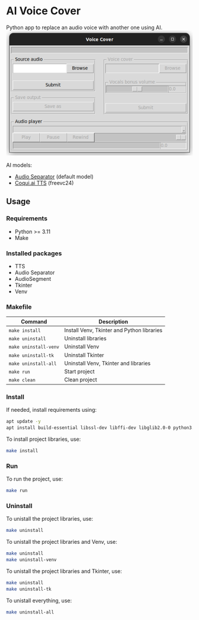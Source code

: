 # AI Voice Cover

Python app to replace an audio voice with another one using AI.
![App screenshot](.assets/app.png)

AI models:
- [Audio Separator](https://github.com/nomadkaraoke/python-audio-separator) (default model)
- [Coqui.ai TTS](https://github.com/coqui-ai/TTS) (freevc24)

## Usage
### Requirements

- Python >= 3.11
- Make

### Installed packages

- TTS
- Audio Separator
- AudioSegment
- Tkinter
- Venv

### Makefile

| Command               | Description                                |
|-----------------------|--------------------------------------------|
| `make install`        | Install Venv, Tkinter and Python libraries |
| `make uninstall`      | Uninstall libraries                        |
| `make uninstall-venv` | Uninstall Venv                             |
| `make uninstall-tk`   | Uninstall Tkinter                          |
| `make uninstall-all`  | Uninstall Venv, Tkinter and libraries      |
| `make run`            | Start project                              |
| `make clean`          | Clean project                              |

### Install

If needed, install requirements using:
```bash
apt update -y
apt install build-essential libssl-dev libffi-dev libglib2.0-0 python3.11 python-dev-is-python3 make -y
```

To install project libraries, use:
```bash
make install
```

### Run

To run the project, use:
```bash
make run
```

### Uninstall

To unistall the project libraries, use:
```bash
make uninstall
```

To unistall the project libraries and Venv, use:
```bash
make uninstall
make uninstall-venv
```

To unistall the project libraries and Tkinter, use:
```bash
make uninstall
make uninstall-tk
```

To unistall everything, use:
```bash
make uninstall-all
```